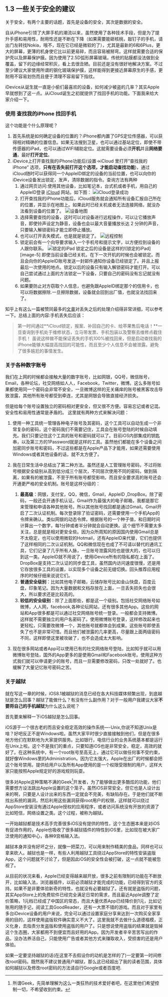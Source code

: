 ## 1.3 一些关于安全的建议
关于安全，有两个主要的话题，首先是设备的安全，其次是数据的安全。

自从iPhone引领了大屏手机的潮流以来，虽然使用了各种技术手段，但是为了提升手感和易用性，耐用性还是不断在下降（如果需要能砸核桃，敲钉子的手机，请出门左转找Nokia，哦不，现在它已经是微软的了），尤其是最新的6和6Plus，更大的屏幕，更薄的机身使它比以前更易碎，而且容易被掰弯。这样就需要合适的保护壳以及屏幕保护膜。因为使用了2.5D弧形屏幕玻璃，传统的贴膜都没法做到全覆盖，留下的边缘经常积灰，看上去很丑陋。目前还是没有很好地解决方案。不过至少建议大家使用所谓的钢化玻璃保护膜，这样能得到更接近屏幕原生的手感，更耐用不容易划伤而且便于清理不容易留下指纹。

iDevice从诞生就一直是小偷们最喜欢的设备，如何减少被盗的几率？其实Apple早就想到了这一点。从iCloud诞生之初就提供了找回手机的功能。下面我来给大家介绍一下。

### 使用 查找我的iPhone 找回手机
这个功能是个什么原理呢？

1. 首先系统是如何确定设备的位置的？iPhone都内置了GPS定位传感器，可以获得相对精确的位置信息。如果无法搜到卫星，也可以通过基站定位，即使不带传感器的iPad，也可以通过WIFI辅助定位。这就需要设备必须**开机**并且**网络要通**，最好**打开定位**。
2. iDevice上打开查找我的iPhone功能后(设置-\>iCloud 里打开”查找我的iPhone” 选项，**只有在丢失前打开这个选项，才能启动查找功能**)，通过iCloud随时可以获得同一个AppleID绑定的设备的当前位置，也可以向你的iDevice设备发出锁定，发声，清除数据的指令。查询方法有两种
	1. 通过网页访问:使用其他设备，比如笔记本，台式机或者手机，用自己的AppleID登录 [iCloud][1] 网站，如下图：
	![iCloud登录成功][image-1]
	2. 打开查找我的iPhone功能后，iCloud服务就会通知所有设备汇报自己所在的位置，并显示在地图上。如果此时已经关机或者无法连接网络，就没办法看到设备的位置了。
	![设备地图][image-2]
	3. 选择需要查找的设备，这时可以对设备进行远程操作，可以让它播放声音，即使铃声设定为静音，设备也会以最大音量播放长达 2 分钟的声音，只要输入解锁密码才能立即停止播放。
	4. 也可以打开丢失模式，也是就是锁定了。
	![远程控制][image-3]
	5. 锁定前会有一个向导要求输入一个手机号和提示文字，以方便捡到设备的人跟你联系。
	![锁定的iPad][image-4]
		锁定之后的设备是这样的![锁定的iPad][image-5]
		即使当前设备已经关机，在下一次开机的时候也会被锁定。而且会向你的AppleID账号发送一封邮件通知你设备已经锁定了。并且上报最后一次使用的地点。锁定以后的设备只有输入解锁密码才能打开。可以自己尝试通过上面的方法锁定一下设备，只要自己的密码没有忘记就没有问题。
	5. 如果要防止对方窃取个人信息，也避免跟AppleID绑定那个的信用卡，也可以将数据擦除.一旦擦除数据，设备就会回到出厂值，也就没法找回来了。

知乎上有这么一篇被赞同最多的[文章][2]对丢失之后的处理介绍得非常详细，可以参考一下。总结上面的内容:手机丢失后应该：
> 第一时间通过**iCloud锁定，报案、补回自己的卡、给苹果售后电话！**一旦查询到手机处于维修状态，立马带发票、手机包装以及警察去维修点截住手机！
虽说这样做不能保证丢失的手机100%被找回来，但是启动查找我的iPhone能够大幅提高找回的可能性，而且至少个人信息不会被泄露。避免了很多尴尬的事情发生。

### 关于各种数字账号
我们在上网的时候都会接触大量的数字账号，比如网银，QQ号，微信账号，Email，各种论坛，社交网络如人人，Facebook，Twitter，微博。这么多账号如果都使用同一个密码会非常不安全，一旦微博这样的无关痛痒的账号被黑客攻击导致泄露，其他所有账号都受到牵连，尤其是网银会导致直接经济损失。

但是给每个账号设置独立的密码相对更安全，但又很不方便。容易忘记或者记混。安全性和易用性通常是矛盾的。
这里就有两种方式来解决问题：

1. 使用一种工具统一管理各种电子账号及其密码，这个工具可以自动生成一个非常复杂的密码，这个密码我们不需要记住，工具会在账号登陆的时候自动填充。我们只要记住这个工具的账号和密码就可以了。目前iOS内部集成的钥匙串，以及第三方的1Password就是这样的工具。虽然他们都能在多个设备之间加密同步账号和密码，不过这些都是在Apple产品下才能用，如果还需要使用Windows或者其他设备的话，就不太方便了。
2. 我在日常生活中总结出了第二种方法。虽然还是人工管理账号密码，不过将账号根据安全级别从高到低分成三个层次，不同层次使用不同的密码，做到隔离，如果有的被泄露，不至于所有账号都受影响，而且安全要求高的账号还会开通更严格的安全机制。账号是这样分级的：

	1. **最高级**：网银，支付宝，QQ，微信，Gmail，AppleID ,DropBox。除了密码，一般还会开通手机认证。Gmail作为最强大的电子邮箱，我都是那它来管理和申请各种其他账号。所以其他账号找回都是通过Gmail。Gmail开启了二次认证机制。每次登录除了验证密码，还需要使用一个手机App的令牌来确认。类似网银的动态令牌，根据账号的一个种子值，和日期时间计算出一个数字，每1分钟或者半分钟就会自动更换。这个细节不需要太多关注，总是就是相对更安全些。因为众所周知的原因国内使用Gmail总是不太稳定，也可以使用微软的Hotmail，还有AppleID来代替，它们也提供了这样相同的二次认证机制。QQ和微信现在也成了不可请以替代的通讯工具，它们记录了几乎所有人脉，一旦账号泄露风险也是很大的，也可以归到这一类。AppleID就不用说了，使用iDevice所有的隐私都在上面了。DropBox是支持二次认证的同步盘工具，虽然国内访问速度很慢，还是用它存放很多工具的设置，以实现多个设备之前无缝切换。回头推荐应用程序的时候仔细来说说它们。
	2. **普通安全级别**：比如其他电子邮箱，云储存账号比如金山快盘，百度云盘，印象笔记。因为大量数据和文档存放在上面，一旦丢失损失也会很大，所以要求还是比较高的。
	3. **较低的安全级别**：除了上面那些，都是这一个级别。包括社交网络账号如微博，人人网，facebook,各种论坛网站，还有很多其他App。这些的网站和App很多都是可以通过社交网络账号统一登录。一般都会支持微博。这样就不需要独立的用户名密码了。使用微博账号登录，这样修改起来也更轻松，只需要改微博一个，其他账号就都体会到成果。这些账号即使丢失了也不是非常可惜。而且他们被泄露的几率更高，尽量跟上面两级密码不同，这样即使这里被攻破了，也不会造成太大影响。
4. 现在很多网站或者App可以使用已有的社交网络账号登陆，比如知乎就可以用微博账号登陆，国外的App更多的是使用Gmail和Facebook账号。使用这种方式我们就可以申请更少的账号，而且一旦需要修改密码，只改一处就好了。也缓解了大量记忆账号密码之苦。

### 关于越狱
就在写这一章的时候，iOS8.1被越狱的消息已经在各大科技媒体频繁出现，到底越狱是怎么回事？越狱了能做什么？有没有什么副作用？对于一般用户我建议大家**不要将自己的手机越狱**为什么这么说呢？

首先要来解释一下iOS越狱是怎么回事。

iOS源于一个很古老的而且安全稳定高效的操作系统—-Unix,你说不知道Unix是啥？好吧反正不是Windows啦。虽然大家平时很少直接接触到他们，但是在很多地方他们在默默地为大家提供服务。比如银行，电信行业的业务系统基本都是运行在Unix上啦。这个不是我们的重点，只要知道iOS也是非常安全，稳定，高效的就好了。在这种系统中，有一个root账号至高无上，通过它可以做任何事不受约束，就好像Windows里的Administration。因为它太强大，Apple在出厂的时候都会把这个账号禁用。提供给用户以及所有App使用的是一个权限受限制的用户，这样大家只能按照Apple规定好的游戏规则玩耍。

很多对Apple这种策略不满的Geek[^1]开发者，为了能够做出更多酷炫的功能，他们需要想方设法跳出Apple设置的这个笼子。虽然iOS非常安全，但它也是人设计出来的啊，只要是人设计出来的东西一定就会不完美，有缺陷存在。于是他们就不断找出系统的漏洞，然后利用这些漏洞获得root用户的权限，这样就可以绕过AppStore安装没有通过Apple授权的应用程序，或者访问系统没有开放的资源了比如短信，网络设置之类。这个过程，被称为越狱。

一开始越狱都是技术高手完善很多iOS没有提供的特性，这个生态圈本来是对iOS有促进作用的，Apple也吸收了很多越狱插件的特性到iOS里，比如现在被大家广泛使用的通知中心，各种9宫格输入法。

越狱本身并没有好坏之分，就像一把菜刀，可以用来制作精美的食品，同样也可以拿来砍人。越狱也是一样，有些人利用越狱工具绕过AppStore的特性安装盗版App，这个问题就不讨论了，但是因此iOS的安全性会被打破，这一点就不能被忽视了。

从目前的状况来看，Apple已经变得越来越开放，很多之前有限制的功能在不断放开，比如输入法，浏览器插件，以前必须越狱才能完成的功能，已经得到官方的支持。如果不是非要体验新奇的特性，也就没有必要越狱了。还有就是盗版的问题，其实AppStore上的免费软件已经完全满足日常的需求，而且最近Apple调整了定价策略，1元档已经成了中国区的常态，而且大量优质App已经降价到1元，比如记账用的随手记，阅读工具GoodReader，还有一大票不错的游戏。而且对于家里有多台iDevice设备的用户来说，完全可以通过设置家庭分享来达到一次购买全家享用的目的，这样使用盗版软件确实意义不大了。这里我就不去做什么道德楷模，正义化身，去指责分发盗版和使用盗版的用户了。只是想说使用盗版的结果就是毁掉这个生态圈，大家都用不到便宜而且好用的App。因为开发者辛辛苦苦写出的作品，没办法养活自己，只能使用广告或者其他方式来赚取收入，受损害的还是用户体验。

如果一定要坚持越狱的话(在这里不去假设你的动机是怎样的了)一定要第一时间修改root密码。既然我不建议普通用户越狱，那么这已经超出了我的读者范围，具体如何越狱以及修改root密码的方法请自行Google或者百度吧.



[^1]:	所谓Geek，先简单理解为这么一类狂热的技术爱好者吧，在这里他们希望控制一切，不希望收到约束。

[1]:	https://www.icloud.com
[2]:	http://www.zhihu.com/question/21019688

[image-1]:	Chapter1/LoginiCloudWeb.png "LoginiCloud"
[image-2]:	Chapter1/FindMyiPhone.png
[image-3]:	Chapter1/BeforeLockMyPhone.png
[image-4]:	Chapter1/LockingMyiPhone.png